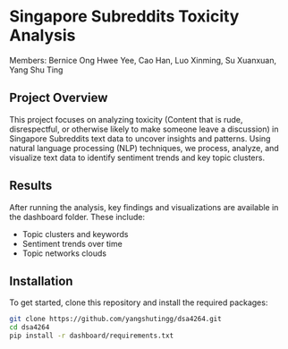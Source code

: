 # Singapore Subreddits Toxicity Analysis  
Members: Bernice Ong Hwee Yee, Cao Han, Luo Xinming, Su Xuanxuan, Yang Shu Ting

## Project Overview
This project focuses on analyzing toxicity (Content that is rude, disrespectful, or otherwise likely to make someone leave a discussion) in Singapore Subreddits text data to uncover insights and patterns. Using natural language processing (NLP) techniques, we process, analyze, and visualize text data to identify sentiment trends and key topic clusters.

## Results
After running the analysis, key findings and visualizations are available in the dashboard folder. These include:

- Topic clusters and keywords
- Sentiment trends over time
- Topic networks clouds

## Installation
To get started, clone this repository and install the required packages:

```bash
git clone https://github.com/yangshutingg/dsa4264.git
cd dsa4264
pip install -r dashboard/requirements.txt
